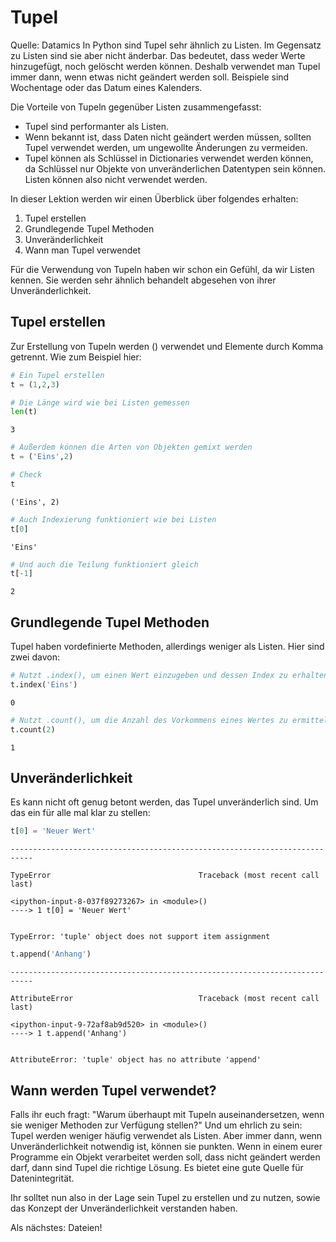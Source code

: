 # Tupel
Quelle: Datamics
In Python sind Tupel sehr ähnlich zu Listen. Im Gegensatz zu Listen sind sie aber nicht änderbar. Das bedeutet, dass weder Werte hinzugefügt, noch gelöscht werden können. Deshalb verwendet man Tupel immer dann, wenn etwas nicht geändert werden soll. Beispiele sind Wochentage oder das Datum eines Kalenders.

Die Vorteile von Tupeln gegenüber Listen zusammengefasst:
*  Tupel sind performanter als Listen.
* Wenn bekannt ist, dass Daten nicht geändert werden müssen, sollten Tupel verwendet werden, um ungewollte Änderungen zu vermeiden.
* Tupel können als Schlüssel in Dictionaries verwendet werden können, da Schlüssel nur Objekte von unveränderlichen Datentypen sein können. Listen können also nicht verwendet werden. 

In dieser Lektion werden wir einen Überblick über folgendes erhalten:

1. Tupel erstellen
2. Grundlegende Tupel Methoden
3. Unveränderlichkeit
4. Wann man Tupel verwendet

Für die Verwendung von Tupeln haben wir schon ein Gefühl, da wir Listen kennen. Sie werden sehr ähnlich behandelt abgesehen von ihrer Unveränderlichkeit.

## Tupel erstellen

Zur Erstellung von Tupeln werden () verwendet und Elemente durch Komma getrennt. Wie zum Beispiel hier:


```python
# Ein Tupel erstellen
t = (1,2,3)
```


```python
# Die Länge wird wie bei Listen gemessen
len(t)
```




    3




```python
# Außerdem können die Arten von Objekten gemixt werden
t = ('Eins',2)

# Check
t
```




    ('Eins', 2)




```python
# Auch Indexierung funktioniert wie bei Listen
t[0]
```




    'Eins'




```python
# Und auch die Teilung funktioniert gleich
t[-1]
```




    2



## Grundlegende Tupel Methoden

Tupel haben vordefinierte Methoden, allerdings weniger als Listen. Hier sind zwei davon:


```python
# Nutzt .index(), um einen Wert einzugeben und dessen Index zu erhalten
t.index('Eins')
```




    0




```python
# Nutzt .count(), um die Anzahl des Vorkommens eines Wertes zu ermitteln
t.count(2)
```




    1



## Unveränderlichkeit

Es kann nicht oft genug betont werden, das Tupel unveränderlich sind. Um das ein für alle mal klar zu stellen:


```python
t[0] = 'Neuer Wert'
```


    ---------------------------------------------------------------------------

    TypeError                                 Traceback (most recent call last)

    <ipython-input-8-037f89273267> in <module>()
    ----> 1 t[0] = 'Neuer Wert'
    

    TypeError: 'tuple' object does not support item assignment



```python
t.append('Anhang')
```


    ---------------------------------------------------------------------------

    AttributeError                            Traceback (most recent call last)

    <ipython-input-9-72af8ab9d520> in <module>()
    ----> 1 t.append('Anhang')
    

    AttributeError: 'tuple' object has no attribute 'append'


## Wann werden Tupel verwendet?

Falls ihr euch fragt: "Warum überhaupt mit Tupeln auseinandersetzen, wenn sie weniger Methoden zur Verfügung stellen?" Und um ehrlich zu sein: Tupel werden weniger häufig verwendet als Listen. Aber immer dann, wenn Unveränderlichkeit notwendig ist, können sie punkten. Wenn in einem eurer Programme ein Objekt verarbeitet werden soll, dass nicht geändert werden darf, dann sind Tupel die richtige Lösung. Es bietet eine gute Quelle für Datenintegrität.

Ihr solltet nun also in der Lage sein Tupel zu erstellen und zu nutzen, sowie das Konzept der Unveränderlichkeit verstanden haben.

Als nächstes: Dateien!
